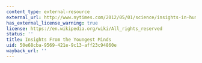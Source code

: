 ```yaml
---
content_type: external-resource
external_url: http://www.nytimes.com/2012/05/01/science/insights-in-human-knowledge-from-the-minds-of-babes.html
has_external_license_warning: true
license: https://en.wikipedia.org/wiki/All_rights_reserved
status: ''
title: Insights From the Youngest Minds
uid: 50e68cba-9569-421e-9c13-aff23c94860e
wayback_url: ''
---
```

